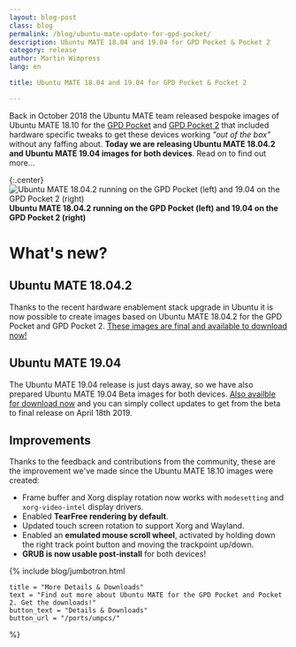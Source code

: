 ```yaml
---
layout: blog-post
class: blog
permalink: /blog/ubuntu-mate-update-for-gpd-pocket/
description: Ubuntu MATE 18.04 and 19.04 for GPD Pocket & Pocket 2
category: release
author: Martin Wimpress
lang: en

title: Ubuntu MATE 18.04 and 19.04 for GPD Pocket & Pocket 2

---
```


Back in October 2018 the Ubuntu MATE team released bespoke images of Ubuntu
MATE 18.10 for the [GPD Pocket](https://www.gpd.hk/gpdpocket) and
[GPD Pocket 2](https://www.gpd.hk/gpdpocket2) that included hardware specific
tweaks to get these devices working *"out of the box"* without any faffing
about. **Today we are releasing Ubuntu MATE 18.04.2 and Ubuntu MATE 19.04
images for both devices**. Read on to find out more...

{:.center}
![Ubuntu MATE 18.04.2 running on the GPD Pocket (left) and 19.04 on the GPD Pocket 2 (right)](/images/blog/gpd-pockets-news.jpg)
**Ubuntu MATE 18.04.2 running on the GPD Pocket (left) and 19.04 on the GPD Pocket 2 (right)**

# What's new?

## Ubuntu MATE 18.04.2

Thanks to the recent hardware enablement stack upgrade in Ubuntu it is now
possible to create images based on Ubuntu MATE 18.04.2 for the GPD Pocket and
GPD Pocket 2. [These images are final and available to download now!](/download/)

## Ubuntu MATE 19.04

The Ubuntu MATE 19.04 release is just days away, so we have also prepared
Ubuntu MATE 19.04 Beta images for both devices. [Also availble for download now](/download/)
and you can simply collect updates to get from the beta to final release on
April 18th 2019.

## Improvements

Thanks to the feedback and contributions from the community, these are the
improvement we've made since the Ubuntu MATE 18.10 images were created:

  * Frame buffer and Xorg display rotation now works with `modesetting` and `xorg-video-intel` display drivers.
  * Enabled **TearFree rendering by default**.
  * Updated touch screen rotation to support Xorg and Wayland.
  * Enabled an **emulated mouse scroll wheel**, activated by holding down the right track point button and moving the trackpoint up/down.
  * **GRUB is now usable post-install** for both devices!

{% include blog/jumbotron.html

    title = "More Details & Downloads"
    text = "Find out more about Ubuntu MATE for the GPD Pocket and Pocket 2. Get the downloads!"
    button_text = "Details & Downloads"
    button_url = "/ports/umpcs/"

%}
